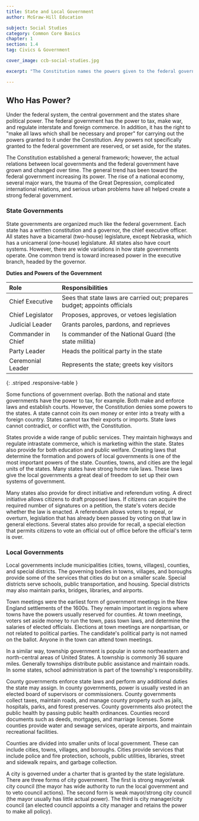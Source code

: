 ```yaml
---
title: State and Local Government
author: McGraw-Hill Education

subject: Social Studies
category: Common Core Basics
chapter: 1
section: 1.4
tag: Civics & Government

cover_image: ccb-social-studies.jpg

excerpt: "The Constitution names the powers given to the federal government. Other responsibilities belong to the state or local governments. Some powers, such as taxation, belong to all levels of government."

---
```

## Who Has Power?

Under the federal system, the central government and the states share political power. The federal government has the power to tax, make war, and regulate interstate and foreign commerce. In addition, it has the right to "make all laws which shall be necessary and proper" for carrying out the powers granted to it under the Constitution. Any powers not specifically granted to the federal government are reserved, or set aside, for the states.

The Constitution established a general framework; however, the actual relations between local governments and the federal government have grown and changed over time. The general trend has been toward the federal government increasing its power. The rise of a national economy, several major wars, the trauma of the Great Depression, complicated international relations, and serious urban problems have all helped create a strong federal government.

### State Governments

State governments are organized much like the federal government. Each state has a written constitution and a governor, the chief executive officer. All states have a bicameral (two-house) legislature, except Nebraska, which has a unicameral (one-house) legislature. All states also have court systems. However, there are wide variations in how state governments operate. One common trend is toward increased power in the executive branch, headed by the governor.

**Duties and Powers of the Government**

| Role | Responsibilities |
|:-|:-|
| Chief Executive | Sees that state laws are carried out; prepares budget; appoints officials |
| Chief Legislator | Proposes, approves, or vetoes legislation |
| Judicial Leader | Grants paroles, pardons, and reprieves |
| Commander in Chief | Is commander of the National Guard (the state militia) |
| Party Leader | Heads the political party in the state |
| Ceremonial Leader | Represents the state; greets key visitors |
{: .striped .responsive-table }

Some functions of government overlap. Both the national and state governments have the power to tax, for example. Both make and enforce laws and establish courts. However, the Constitution denies some powers to the states. A state cannot coin its own money or enter into a treaty with a foreign country. States cannot tax their exports or imports. State laws cannot contradict, or conflict with, the Constitution.

States provide a wide range of public services. They maintain highways and regulate intrastate commerce, which is marketing within the state. States also provide for both education and public welfare. Creating laws that determine the formation and powers of local governments is one of the most important powers of the state. Counties, towns, and cities are the legal units of the states. Many states have strong home rule laws. These laws give the local governments a great deal of freedom to set up their own systems of government.

Many states also provide for direct initiative and referendum voting. A direct initiative allows citizens to draft proposed laws. If citizens can acquire the required number of signatures on a petition, the state's voters decide whether the law is enacted. A referendum allows voters to repeal, or overturn, legislation that has already been passed by voting on that law in general elections. Several states also provide for recall, a special election that permits citizens to vote an official out of office before the official's term is over.

### Local Governments

Local governments include municipalities (cities, towns, villages), counties, and special districts. The governing bodies in towns, villages, and boroughs provide some of the services that cities do but on a smaller scale. Special districts serve schools, public transportation, and housing. Special districts may also maintain parks, bridges, libraries, and airports.

Town meetings were the earliest form of government meetings in the New England settlements of the 1600s. They remain important in regions where towns have the powers usually reserved for counties. At town meetings, voters set aside money to run the town, pass town laws, and determine the salaries of elected officials. Elections at town meetings are nonpartisan, or not related to political parties. The candidate's political party is not named on the ballot. Anyone in the town can attend town meetings.

In a similar way, township government is popular in some northeastern and north-central areas of United States. A township is commonly 36 square miles. Generally townships distribute public assistance and maintain roads. In some states, school administration is part of the township's responsibility.

County governments enforce state laws and perform any additional duties the state may assign. In county governments, power is usually vested in an elected board of supervisors or commissioners. County governments collect taxes, maintain roads, and manage county property such as jails, hospitals, parks, and forest preserves. County governments also protect the public health by passing public health ordinances. Counties record documents such as deeds, mortgages, and marriage licenses. Some counties provide water and sewage services, operate airports, and maintain recreational facilities.

Counties are divided into smaller units of local government. These can include cities, towns, villages, and boroughs. Cities provide services that include police and fire protection, schools, public utilities, libraries, street and sidewalk repairs, and garbage collection.

A city is governed under a charter that is granted by the state legislature. There are three forms of city government. The first is strong mayor/weak city council (the mayor has wide authority to run the local government and to veto council actions). The second form is weak mayor/strong city council (the mayor usually has little actual power). The third is city manager/city council (an elected council appoints a city manager and retains the power to make all policy).
